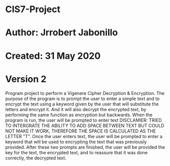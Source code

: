 # CIS7-Project
# Author: Jrrobert Jabonillo
# Created: 31 May 2020
# Version 2

Program project to perform a Vigenere Cipher Decryption & Encryption. The purpose of the program is to prompt the user to enter a simple text and to encrypt the text using a keyword given by the user that will substitute the letters and encrypt it. And it will also decrypt the encrypted text, by performing the same function as encryption but backwards. 
When the program is run, the user will be prompted to enter text DISCLAMIER: TRIED TO INTERGRATE THE ABILITY TO ADD SPACE BETWEEN TEXT BUT COULD NOT MAKE IT WORK, THEREFORE THE SPACE IS CALCULATED AS THE LETTER "T". Once the user enters text, the user will be prompted to enter a keyword that will be used to encrypting the text that was previously provided. After these two prompts are finished, the user will be provided the key for the text, the encrypted text, and to reassure that it was done correctly, the decrypted text. 
